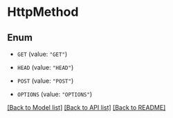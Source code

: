 # HttpMethod

## Enum


* `GET` (value: `"GET"`)

* `HEAD` (value: `"HEAD"`)

* `POST` (value: `"POST"`)

* `OPTIONS` (value: `"OPTIONS"`)


[[Back to Model list]](../README.md#documentation-for-models) [[Back to API list]](../README.md#documentation-for-api-endpoints) [[Back to README]](../README.md)


